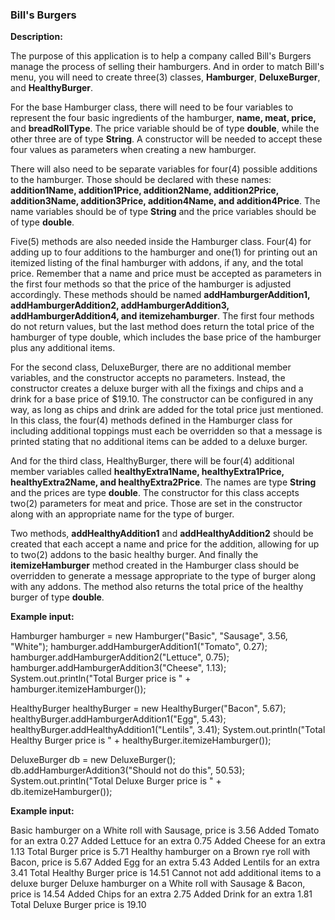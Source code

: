 ### Bill's Burgers

**Description:**

The purpose of this application is to help a company called Bill's Burgers manage the process of selling their hamburgers. And in order to match Bill's menu, you will need to create three(3) classes, **Hamburger**, **DeluxeBurger**, and **HealthyBurger**.

For the base Hamburger class, there will need to be four variables to represent the four basic ingredients of the hamburger, **name, meat, price,** and **breadRollType**. The price variable should be of type **double**, while the other three are of type **String**. A constructor will be needed to accept these four values as parameters when creating a new hamburger.

There will also need to be separate variables for four(4) possible additions to the hamburger. Those should be declared with these names: **addition1Name, addition1Price, addition2Name, addition2Price, addition3Name, addition3Price, addition4Name, and addition4Price**. The name variables should be of type **String** and the price variables should be of type **double**.

Five(5) methods are also needed inside the Hamburger class. Four(4) for adding up to four additions to the hamburger and one(1) for printing out an itemized listing of the final hamburger with addons, if any, and the total price. Remember that a name and price must be accepted as parameters in the first four methods so that the price of the hamburger is adjusted accordingly. These methods should be named **addHamburgerAddition1, addHamburgerAddition2, addHamburgerAddition3, addHamburgerAddition4, and itemizehamburger**. The first four methods do not return values, but the last method does return the total price of the hamburger of type double, which includes the base price of the hamburger plus any additional items.

For the second class, DeluxeBurger, there are no additional member variables, and the constructor accepts no parameters. Instead, the constructor creates a deluxe burger with all the fixings and chips and a drink for a base price of $19.10. The constructor can be configured in any way, as long as chips and drink are added for the total price just mentioned. In this class, the four(4) methods defined in the Hamburger class for including additional toppings must each be overridden so that a message is printed stating that no additional items can be added to a deluxe burger.

And for the third class, HealthyBurger, there will be four(4) additional member variables called **healthyExtra1Name, healthyExtra1Price, healthyExtra2Name, and healthyExtra2Price**. The names are type **String** and the prices are type **double**. The constructor for this class accepts two(2) parameters for meat and price. Those are set in the constructor along with an appropriate name for the type of burger.

Two methods, **addHealthyAddition1** and **addHealthyAddition2** should be created that each accept a name and price for the addition, allowing for up to two(2) addons to the basic healthy burger. And finally the **itemizeHamburger** method created in the Hamburger class should be overridden to generate a message appropriate to the type of burger along with any addons. The method also returns the total price of the healthy burger of type **double**.

**Example input:**

Hamburger hamburger = new Hamburger("Basic", "Sausage", 3.56, "White");
hamburger.addHamburgerAddition1("Tomato", 0.27);
hamburger.addHamburgerAddition2("Lettuce", 0.75);
hamburger.addHamburgerAddition3("Cheese", 1.13);
System.out.println("Total Burger price is " + hamburger.itemizeHamburger());

HealthyBurger healthyBurger = new HealthyBurger("Bacon", 5.67);
healthyBurger.addHamburgerAddition1("Egg", 5.43);
healthyBurger.addHealthyAddition1("Lentils", 3.41);
System.out.println("Total Healthy Burger price is " + healthyBurger.itemizeHamburger());

DeluxeBurger db = new DeluxeBurger();
db.addHamburgerAddition3("Should not do this", 50.53);
System.out.println("Total Deluxe Burger price is " + db.itemizeHamburger());

**Example input:**

Basic hamburger on a White roll with Sausage, price is 3.56
Added Tomato for an extra 0.27
Added Lettuce for an extra 0.75
Added Cheese for an extra 1.13
Total Burger price is 5.71
Healthy hamburger on a Brown rye roll with Bacon, price is 5.67
Added Egg for an extra 5.43
Added Lentils for an extra 3.41
Total Healthy Burger price is 14.51
Cannot not add additional items to a deluxe burger
Deluxe hamburger on a White roll with Sausage & Bacon, price is 14.54
Added Chips for an extra 2.75
Added Drink for an extra 1.81
Total Deluxe Burger price is 19.10
